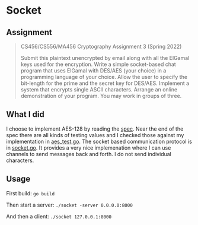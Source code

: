 # Socket

## Assignment
> CS456/CS556/MA456 Cryptography Assignment 3 (Spring 2022)
>
>Submit this plaintext unencrypted by email along with all the ElGamal keys used for the encryption.
Write a simple socket-based chat program that uses ElGamal with DES/AES (your choice) in a programming 
language of your choice. Allow the user to specify the bit-length for the prime and the secret key for 
DES/AES. Implement a system that encrypts single ASCII characters. Arrange an online demonstration of 
your program. You may work in groups of three.

## What I did

I choose to implement AES-128 by reading the [spec](https://nvlpubs.nist.gov/nistpubs/fips/nist.fips.197.pdf). Near the end of the spec there are all kinds of testing values and I checked those against my implementation in [aes_test.go](aes_test.go). The socket based communication protocol is in [socket.go](socket.go). It provides a very nice implemenation where I can use channels to send messages back and forth. I do not send individual characters. 

## Usage

First build: `go build`

Then start a server: `./socket -server 0.0.0.0:8000`

And then a client: `./socket 127.0.0.1:8000`